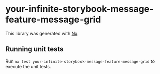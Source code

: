 # your-infinite-storybook-message-feature-message-grid

This library was generated with [Nx](https://nx.dev).

## Running unit tests

Run `nx test your-infinite-storybook-message-feature-message-grid` to execute the unit tests.
